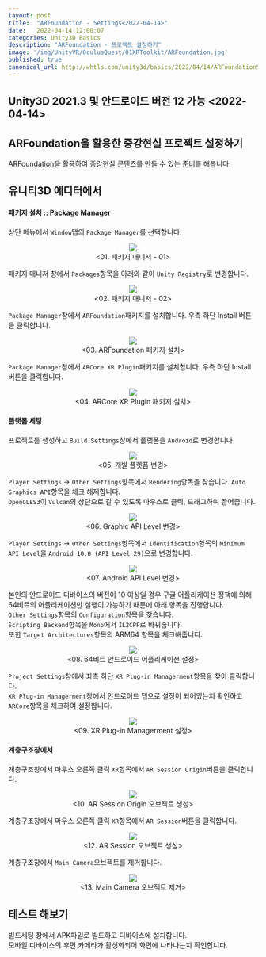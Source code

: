 ```yaml
---
layout: post
title:  "ARFoundation - Settings<2022-04-14>"
date:   2022-04-14 12:00:07
categories: Unity3D Basics
description: "ARFoundation - 프로젝트 설정하기"
image: '/img/UnityVR/OculusQuest/01XRToolkit/ARFoundation.jpg'
published: true
canonical_url: http://whtls.com/unity3d/basics/2022/04/14/ARFoundationSetting/
---
```

## Unity3D 2021.3 및 안드로이드 버전 12 가능 <2022-04-14>

## ARFoundation을 활용한 증강현실 프로젝트 설정하기  
ARFoundation을 활용하여 증강현실 콘텐츠를 만들 수 있는 준비를 해봅니다.
  
## 유니티3D 에디터에서  
  
#### 패키지 설치 :: Package Manager
상단 메뉴에서 `Window`탭의 `Package Manager`를 선택합니다.  
<p align="center"><img src="/img/UnityAR/ARFoundation/01New/1.PNG"><br/>
<01. 패키지 매니저 - 01></p>
  
패키지 매니저 창에서 `Packages`항목을 아래와 같이 `Unity Registry`로 변경합니다.  
<p align="center"><img src="/img/UnityAR/ARFoundation/01New/11.PNG"><br/>
<02. 패키지 매니저 - 02></p>
  
`Package Manager`창에서 `ARFoundation`패키지를 설치합니다. 우측 하단 Install 버튼을 클릭합니다.  
<p align="center"><img src="/img/UnityAR/ARFoundation/01New/12.PNG"><br/>
<03. ARFoundation 패키지 설치></p>
  
`Package Manager`창에서 `ARCore XR Plugin`패키지를 설치합니다. 우측 하단 Install 버튼을 클릭합니다.  
<p align="center"><img src="/img/UnityAR/ARFoundation/01New/13.PNG"><br/>
<04. ARCore XR Plugin 패키지 설치></p>
  
#### 플랫폼 세팅
프로젝트를 생성하고 `Build Settings`창에서 플랫폼을 `Android`로 변경합니다.  
<p align="center"><img src="/img/UnityAR/ARFoundation/01New/03.PNG"><br/>
<05. 개발 플렛폼 변경></p>
  
`Player Settings` -> `Other Settings`항목에서 `Rendering`항목을 찾습니다. 
`Auto Graphics API`항목을 체크 해제합니다.  
`OpenGLES3`이 `Vulcan`의 상단으로 갈 수 있도록 마우스로 클릭, 드래그하여 끌어줍니다.    
<p align="center"><img src="/img/UnityAR/ARFoundation/01New/10.PNG"><br/>
<06. Graphic API Level 변경></p>  
  
`Player Settings` -> `Other Settings`항목에서 `Identification`항목의 `Minimum API Level`을 `Android 10.0 (API Level 29)`으로 변경합니다.  
<p align="center"><img src="/img/UnityAR/ARFoundation/01New/4.PNG"><br/>
<07. Android API Level 변경></p>
  
본인의 안드로이드 디바이스의 버전이 10 이상일 경우 구글 어플리케이션 정책에 의해 64비트의 어플리케이션만 실행이 가능하기 때문에 아래 항목을 진행합니다.    
`Other Settings`항목의 `Configuration`항목을 찾습니다.  
`Scripting Backend`항목을 `Mono`에서 `IL2CPP`로 바꿔줍니다.  
또한 `Target Architectures`항목의 ARM64 항목을 체크해줍니다.  
<p align="center"><img src="/img/UnityAR/ARFoundation/01New/5.PNG"><br/>
<08. 64비트 안드로이드 어플리케이션 설정></p>
  
`Project Settings`창에서 좌측 하단 `XR Plug-in Managerment`항목을 찾아 클릭합니다.  
`XR Plug-in Managerment`창에서 안드로이드 탭으로 설정이 되어있는지 확인하고 `ARCore`항목을 체크하여 설정합니다.  
<p align="center"><img src="/img/UnityAR/ARFoundation/01New/6.PNG"><br/>
<09. XR Plug-in Managerment 설정></p>
  
#### 계층구조창에서
계층구조창에서 마우스 오른쪽 클릭 `XR`항목에서 `AR Session Origin`버튼을 클릭합니다.  
<p align="center"><img src="/img/UnityAR/ARFoundation/01New/7.PNG"><br/>
<10. AR Session Origin 오브젝트 생성></p>
  
계층구조창에서 마우스 오른쪽 클릭 `XR`항목에서 `AR Session`버튼을 클릭합니다.  
<p align="center"><img src="/img/UnityAR/ARFoundation/01New/8.PNG"><br/>
<12. AR Session 오브젝트 생성></p>
  
계층구조창에서 `Main Camera`오브젝트를 제거합니다.  
<p align="center"><img src="/img/UnityAR/ARFoundation/01New/9.PNG"><br/>
<13. Main Camera 오브젝트 제거></p>

## 테스트 해보기
빌드세팅 창에서 APK파일로 빌드하고 디바이스에 설치합니다.  
모바일 디바이스의 후면 카메라가 활성화되어 화면에 나타나는지 확인합니다.  
